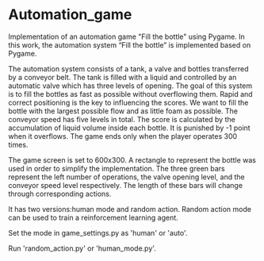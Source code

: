 # Automation_game
Implementation of an automation game "Fill the bottle" using Pygame.
In this work, the automation system “Fill the bottle” is implemented based on Pygame.

The automation system consists of a tank, a valve and bottles transferred by a conveyor belt. The tank is filled with a liquid and controlled by an automatic valve which has three levels of opening. The goal of this system is to fill the bottles as fast as possible without overflowing them. Rapid and correct positioning is the key to influencing the scores. We want to fill the bottle with the largest possible flow and as little foam as possible. The conveyor speed has five levels in total. The score is calculated by the accumulation of liquid volume inside each bottle. It is punished by -1 point when it overflows. The game ends only when the player operates 300 times. 

The game screen is  set to 600x300. A rectangle to represent the bottle was used in order to simplify the implementation. The three green bars represent the left number of operations, the valve opening level, and the conveyor speed level respectively. The length of these bars will change through corresponding actions.

It has two versions:human mode and random action. Random action mode can be used to train a reinforcement learning agent.

Set the mode in game_settings.py as 'human' or 'auto'.

Run 'random_action.py' or 'human_mode.py'. 
